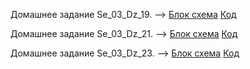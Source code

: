 Домашнее задание Se_03_Dz_19. --> [Блок схема](Se_03_Dz_19/diagram.drawio.png) [Код](Se_03_Dz_19/Program.cs)

Домашнее задание Se_03_Dz_21. --> [Блок схема](Se_03_Dz_21/diagram.drawio.png) [Код](Se_03_Dz_21/Program.cs)

Домашнее задание Se_03_Dz_23. --> [Блок схема](Se_03_Dz_23/diagram.drawio.png) [Код](Se_03_Dz_23/Program.cs)